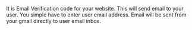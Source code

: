 It is Email Verification code for your website.
This will send email to your user.
You simple have to enter user email address.
Email will be sent from your gmail directly to user email inbox.
